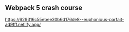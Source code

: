 ## Webpack 5 crash course

https://629316c55ebee30b6d176de8--euphonious-parfait-ad9fff.netlify.app/
